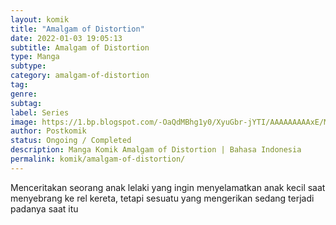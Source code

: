 ```yaml
---
layout: komik
title: "Amalgam of Distortion"
date: 2022-01-03 19:05:13
subtitle: Amalgam of Distortion
type: Manga
subtype: 
category: amalgam-of-distortion
tag: 
genre: 
subtag: 
label: Series
image: https://1.bp.blogspot.com/-OaQdMBhg1y0/XyuGbr-jYTI/AAAAAAAAAxE/MxeJjUe3qQ8wZcJb7PGVzsEeEaoBMjBIACLcBGAsYHQ/s72-c/Amalgam-of-Distortion.jpg
author: Postkomik
status: Ongoing / Completed
description: Manga Komik Amalgam of Distortion | Bahasa Indonesia
permalink: komik/amalgam-of-distortion/
---
```


Menceritakan seorang anak lelaki yang ingin menyelamatkan anak kecil saat menyebrang ke rel kereta, tetapi sesuatu yang mengerikan sedang terjadi padanya saat itu

